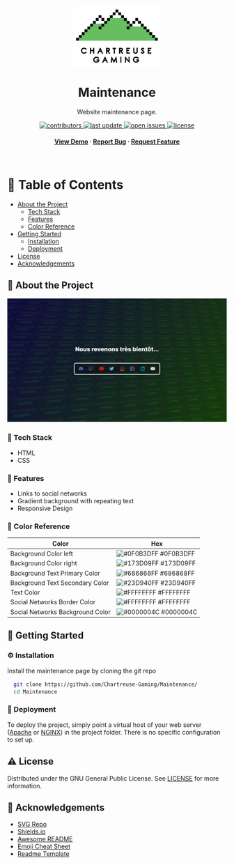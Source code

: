 <div align="center">

  <img src="assets/img/chartreuse_gaming_logo.png" alt="logo" width="200" height="auto" />
  <h1>Maintenance</h1>

  <p>
    Website maintenance page. 
  </p>


<!-- Badges -->
<p>
  <a href="https://github.com/Chartreuse-Gaming/Maintenance/graphs/contributors">
    <img src="https://img.shields.io/github/contributors/Chartreuse-Gaming/Maintenance" alt="contributors" />
  </a>
  <a href="">
    <img src="https://img.shields.io/github/last-commit/Chartreuse-Gaming/Maintenance" alt="last update" />
  </a>
  <a href="https://github.com/Chartreuse-Gaming/Maintenance/issues/">
    <img src="https://img.shields.io/github/issues/Chartreuse-Gaming/Maintenance" alt="open issues" />
  </a>
  <a href="https://github.com/Chartreuse-Gaming/Maintenance/blob/main/LICENSE">
    <img src="https://img.shields.io/github/license/Chartreuse-Gaming/Maintenance.svg" alt="license" />
  </a>
</p>

<h4>
    <a href="https://chartreuse-gaming.github.io/Maintenance/">View Demo</a>
  <span> · </span>
    <a href="https://github.com/Chartreuse-Gaming/Maintenance/issues/">Report Bug</a>
  <span> · </span>
    <a href="https://github.com/Chartreuse-Gaming/Maintenance/issues/">Request Feature</a>
  </h4>
</div>

<br />

<!-- Table of Contents -->

# :notebook_with_decorative_cover: Table of Contents

- [About the Project](#star2-about-the-project)
    * [Tech Stack](#space_invader-tech-stack)
    * [Features](#dart-features)
    * [Color Reference](#art-color-reference)
- [Getting Started](#toolbox-getting-started)
    * [Installation](#gear-installation)
    * [Deployment](#triangular_flag_on_post-deployment)
- [License](#warning-license)
- [Acknowledgements](#gem-acknowledgements)

<!-- About the Project -->

## :star2: About the Project

<!-- Screenshots -->

<div align="center"> 
  <img src="assets/img/screenshot.png" alt="screenshot" />
</div>


<!-- TechStack -->

### :space_invader: Tech Stack

<ul>
  <li>HTML</li>
  <li>CSS</li>
</ul>

<!-- Features -->

### :dart: Features

- Links to social networks
- Gradient background with repeating text
- Responsive Design

<!-- Color Reference -->

### :art: Color Reference

| Color                            | Hex                                                                    |
|----------------------------------|------------------------------------------------------------------------|
| Background Color left            | ![#0F0B3DFF](https://via.placeholder.com/10/0F0B3DFF?text=+) #0F0B3DFF |
| Background Color right           | ![#173D09FF](https://via.placeholder.com/10/173D09FF?text=+) #173D09FF |
| Background Text Primary Color    | ![#686868FF](https://via.placeholder.com/10/686868FF?text=+) #686868FF |
| Background Text Secondary Color  | ![#23D940FF](https://via.placeholder.com/10/23D940FF?text=+) #23D940FF |
| Text Color                       | ![#FFFFFFFF](https://via.placeholder.com/10/FFFFFFFF?text=+) #FFFFFFFF |
| Social Networks Border Color     | ![#FFFFFFFF](https://via.placeholder.com/10/FFFFFFFF?text=+) #FFFFFFFF |
| Social Networks Background Color | ![#0000004C](https://via.placeholder.com/10/0000004C?text=+) #0000004C |

<!-- Getting Started -->

## :toolbox: Getting Started

<!-- Installation -->

### :gear: Installation

Install the maintenance page by cloning the git repo

```bash
  git clone https://github.com/Chartreuse-Gaming/Maintenance/
  cd Maintenance
```

<!-- Deployment -->

### :triangular_flag_on_post: Deployment

To deploy the project, simply point a virtual host of your web server ([Apache](https://httpd.apache.org/) or [NGINX](https://www.nginx.com/)) in the project folder.
There is no specific configuration to set up.

<!-- License -->

## :warning: License

Distributed under the GNU General Public License. See [LICENSE](https://github.com/Chartreuse-Gaming/Maintenance/blob/main/LICENSE) for more information.


<!-- Acknowledgments -->

## :gem: Acknowledgements

- [SVG Repo](https://www.svgrepo.com/)
- [Shields.io](https://shields.io/)
- [Awesome README](https://github.com/matiassingers/awesome-readme)
- [Emoji Cheat Sheet](https://github.com/ikatyang/emoji-cheat-sheet/blob/master/README.md#travel--places)
- [Readme Template](https://github.com/othneildrew/Best-README-Template)
